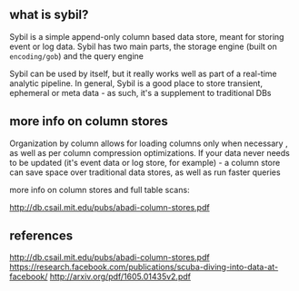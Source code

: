 what is sybil?
---------------

Sybil is a simple append-only column based data store, meant for storing event
or log data.  Sybil has two main parts, the storage engine (built on
`encoding/gob`) and the query engine

Sybil can be used by itself, but it really works well as part of a real-time
analytic pipeline. In general, Sybil is a good place to store transient,
ephemeral or meta data - as such, it's a supplement to traditional DBs

more info on column stores
--------------------------

Organization by column allows for loading columns only when necessary , as well
as per column compression optimizations. If your data never needs to be updated
(it's event data or log store, for example) - a column store can save space
over traditional data stores, as well as run faster queries

more info on column stores and full table scans: 

http://db.csail.mit.edu/pubs/abadi-column-stores.pdf


references
----------

http://db.csail.mit.edu/pubs/abadi-column-stores.pdf
https://research.facebook.com/publications/scuba-diving-into-data-at-facebook/
http://arxiv.org/pdf/1605.01435v2.pdf
